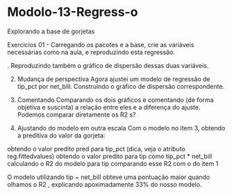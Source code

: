 # Modolo-13-Regress-o
Explorando a base de gorjetas

Exercicios 01 - Carregando os pacotes e a base, crie as variáveis necessárias como na aula, e reproduzindo esta regressão.

. Reproduzindo também o gráfico de dispersão dessas duas variáveis.

2. Mudança de perspectiva
Agora ajustei um modelo de regressão de tip_pct por net_bill. Construindo o gráfico de dispersão correspondente.

3. Comentando
Comparando os dois gráficos e comentando (de forma objetiva e suscinta) a relação entre eles e a diferença do ajuste. Podemos comparar diretamente os  R2 s?

4. Ajustando do modelo em outra escala
Com o modelo no item 3, obtendo a preditiva do valor da gorjeta:

obtendo o valor predito pred para tip_pct (dica, veja o atributo reg.fittedvalues)
obtendo o valor predito para tip como tip_pct * net_bill
calculando o  R2  do modelo para tip
comparando esse  R2  com o do item 1

O modelo utilizando tip ~ net_bill obteve uma pontuação maior quando olhamos o  R2 , explicando apoximadamente 33% do nosso modelo.

